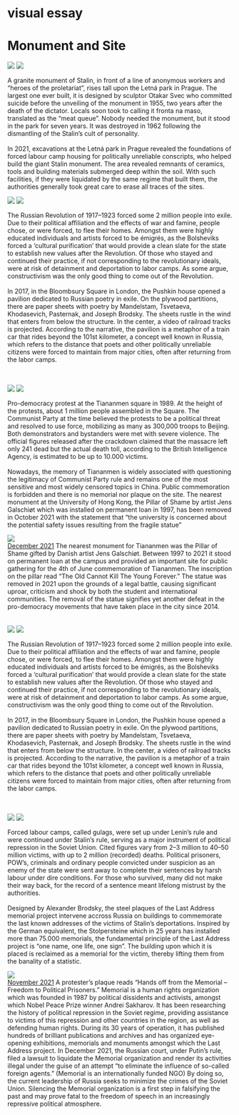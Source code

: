 <div class="full-height">

# visual essay
# Monument and Site

</div>


<!-- Letna Park Labour Camp -->


<div class="img-container">
<div id="gallery-stalin-monument" class="gallery">
  <img src="content/images/06-stalin-monument-in-prague.jpg" label="Figure 1 of 2">
  <img src="content/images/06-stalin-monument-in-prague-2.jpg" label="Figure 2 of 2">
</div>
</div>

A granite monument of Stalin, in front of a line of anonymous workers and “heroes of the proletariat”, rises tall upon the Letná park in Prague. The largest one ever built, it is designed by sculptor Otakar Svec who committed suicide before the unveiling of the monument in 1955, two years after the death of the dictator. Locals soon took to calling it fronta na maso, translated as the “meat queue”. Nobody needed the monument, but it stood in the park for seven years. It was destroyed in 1962 following the dismantling of the Stalin’s cult of personality. <br><br>In 2021, excavations at the Letná park in Prague revealed the foundations of forced labour camp housing for politically unreliable conscripts, who helped build the giant Stalin monument. The area revealed remnants of ceramics, tools and building materials submerged deep within the soil. With such facilities, if they were liquidated by the same regime that built them, the authorities generally took great care to erase all traces of the sites.

<!-- Auschwitz Memorial -->

<div class="img-container">
<div id="gallery-alexander-brodsky" class="gallery gallery-visual-essay">
  <img src="content/images/04-oskar-hansen.jpg" label="Figure 1 of 2">
  <img src="content/images/04-oskar-hansen.jpg" label="Figure 1 of 2">
</div>
</div>

The Russian Revolution of 1917–1923 forced some 2 million people into exile. Due to their political affiliation and the effects of war and famine, people chose, or were forced, to flee their homes. Amongst them were highly educated individuals and artists forced to be émigrés, as the Bolsheviks forced a ‘cultural purification’ that would provide a clean slate for the state to establish new values after the Revolution. Of those who stayed and continued their practice, if not corresponding to the revolutionary ideals, were at risk of detainment and deportation to labor camps. As some argue, constructivism was the only good thing to come out of the Revolution.<br><br> In 2017, in the Bloombsury Square in London, the Pushkin house opened a pavilion dedicated to Russian poetry in exile. On the plywood partitions, there are paper sheets with poetry by Mandelstam, Tsvetaeva, Khodasevich, Pasternak, and Joseph Brodsky. The sheets rustle in the wind that enters from below the structure. In the center, a video of railroad tracks is projected. According to the narrative, the pavilion is a metaphor of a train car that rides beyond the 101st kilometer, a concept well known in Russia, which refers to the distance that poets and other politically unreliable citizens were forced to maintain from major cities, often after returning from the labor camps.
<br><br><br>

<!-- Tiananmen Square Massacre -->


<div class="img-container">
<div id="gallery-tiananmen-massacre" class="gallery gallery-visual-essay">
  <img src="content/images/06-tiananmen-massacre.jpg" label="Figure 1 of 2">
  <img src="content/images/06-tiananmen-massacre-2.jpg" label="Figure 2 of">
</div>
</div>

Pro-democracy protest at the Tiananmen square in 1989. At the height of the protests, about 1 million people assembled in the Square. The Communist Party at the time believed the protests to be a political threat and resolved to use force, mobilizing as many as 300,000 troops to Beijing. Both demonstrators and bystanders were met with severe violence. The official figures released after the crackdown claimed that the massacre left only 241 dead but the actual death toll, according to the British Intelligence Agency, is estimated to be up to 10.000 victims. <br><br>Nowadays, the memory of Tiananmen is widely associated with questioning the legitimacy of Communist Party rule and remains one of the most sensitive and most widely censored topics in China. Public commemoration is forbidden and there is no memorial nor plaque on the site. The nearest monument at the University of Hong Kong, the Pillar of Shame by artist Jens Galschiøt which was installed on permanent loan in 1997, has been removed in October 2021 with the statement that “the university is concerned about the potential safety issues resulting from the fragile statue”



<div class="img-container">
<img class="align-self" src="content/images/06-tiananmen-massacre-pillar-of-shame.jpg">
          <div class="img-caption">
          <u>December 2021</u> The nearest monument for Tiananmen was the Pillar of Shame gifted by Danish artist Jens Galschiøt. Between 1997 to 2021 it stood on permanent loan at the campus and provided an important site for public gathering for the 4th of June commemoration of Tiananmen. The inscription on the pillar read “The Old Cannot Kill The Young Forever.” The statue was removed in 2021 upon the grounds of a legal battle, causing significant uproar, criticism and shock by both the student and international communities. The removal of the statue signifies yet another defeat in the pro-democracy movements that have taken place in the city since 2014.

          
</div>
</div>
</div>
<br><br>

<!-- Gulag Deportations of Artists -->
<div class="img-container">
<div id="gallery-alexander-brodsky" class="gallery gallery-visual-essay">
  <img src="content/images/06-alexander-brodsky.jpg" label="Figure 1 of 2">
  <img src="content/images/06-alexander-brodsky-2.jpg" label="Figure 1 of 2">
</div>
</div>

The Russian Revolution of 1917–1923 forced some 2 million people into exile. Due to their political affiliation and the effects of war and famine, people chose, or were forced, to flee their homes. Amongst them were highly educated individuals and artists forced to be émigrés, as the Bolsheviks forced a ‘cultural purification’ that would provide a clean slate for the state to establish new values after the Revolution. Of those who stayed and continued their practice, if not corresponding to the revolutionary ideals, were at risk of detainment and deportation to labor camps. As some argue, constructivism was the only good thing to come out of the Revolution.<br><br> In 2017, in the Bloombsury Square in London, the Pushkin house opened a pavilion dedicated to Russian poetry in exile. On the plywood partitions, there are paper sheets with poetry by Mandelstam, Tsvetaeva, Khodasevich, Pasternak, and Joseph Brodsky. The sheets rustle in the wind that enters from below the structure. In the center, a video of railroad tracks is projected. According to the narrative, the pavilion is a metaphor of a train car that rides beyond the 101st kilometer, a concept well known in Russia, which refers to the distance that poets and other politically unreliable citizens were forced to maintain from major cities, often after returning from the labor camps.
<br><br><br>

<!-- Gulag Deportations -->

<div class="img-container">
<div id="gallery-gulag-deportations" class="gallery gallery-visual-essay">
  <img src="content/images/06-gulag-deportations.jpg" label="Figure 1 of 2">
  <img src="content/images/06-gulag-deportations-2.jpg" label="Figure 2 of 2">
</div>
</div>

   
Forced labour camps, called gulags, were set up under Lenin’s rule and were continued under Stalin’s rule, serving as a major instrument of political repression in the Soviet Union. Cited figures vary from 2–3 million to 40–50 million victims, with up to 2 million (recorded) deaths. Political prisoners, POW’s, criminals and ordinary people convicted under suspicion as an enemy of the state were sent away to complete their sentences by harsh labour under dire conditions. For those who survived, many did not make their way back, for the record of a sentence meant lifelong mistrust by the authorities. <br><br>Designed by Alexander Brodsky, the steel plaques of the Last Address memorial project intervene accross Russia on buildings to commemorate the last known addresses of the victims of Stalin’s deportations. Inspired by the German equivalent, the Stolpersteine which in 25 years has installed more than 75.000 memorials, the fundamental principle of the Last Address project is “one name, one life, one sign”. The building upon which it is placed is reclaimed as a memorial for the victim, thereby lifting them from the banality of a statistic.
</div>  

<div class="img-container">
<img class="align-self" src="content/images/06-memorial-organisation-liquidation.jpg">
          <div class="img-caption">
          <u>November 2021</u> A protester’s plaque reads “Hands off from the Memorial – Freedom to Political Prisoners.” Memorial is a human rights organization which was founded in 1987 by political dissidents and activists, amongst which Nobel Peace Prize winner Andrei Sakharov. It has been researching the history of political repression in the Soviet regime, providing assistance to victims of this repression and other countries in the region, as well as defending human rights. During its 30 years of operation, it has published hundreds of brilliant publications and archives and has organized eye-opening exhibitions, memorials and monuments amongst which the Last Address project. In December 2021, the Russian court, under Putin’s rule, filed a lawsuit to liquidate the Memorial organization and render its activities illegal under the guise of an attempt “to eliminate the influence of so-called foreign agents.” (Memorial is an internationally funded NGO) By doing so, the current leadership of Russia seeks to minimize the crimes of the Soviet Union. Silencing the Memorial organization is a first step in falsifying the past and may prove fatal to the freedom of speech in an increasingly repressive political atmosphere.
          </div>
</div>
</div>